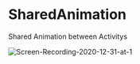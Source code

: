 # SharedAnimation
 Shared Animation between Activitys

![Screen-Recording-2020-12-31-at-1](https://user-images.githubusercontent.com/13502470/103395131-8a064400-4b52-11eb-8909-5ea14a61081f.gif)
